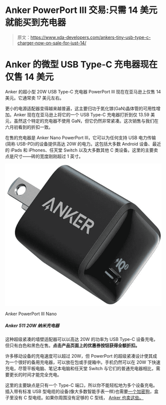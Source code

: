 # Anker PowerPort III 交易:只需 14 美元就能买到充电器

> 原文：<https://www.xda-developers.com/ankers-tiny-usb-type-c-charger-now-on-sale-for-just-14/>

# Anker 的微型 USB Type-C 充电器现在仅售 14 美元

Anker 的超小型 20W USB Type-C 充电器 PowerPort III 现在在亚马逊上仅售 14 美元。它通常卖 17 美元左右。

更小的电源适配器变得越来越普遍，这主要归功于氮化镓(GaN)晶体管的可用性增加。Anker 现在在亚马逊上将它的一个 USB Type-C 充电器打折到仅 13.59 美元，虽然这个特定的充电器不使用 GaN，但它仍然非常紧凑。这次销售与我们在六月初看到的折扣一致。

在售的充电器是 Anker Nano PowerPort III，它可以为任何支持 USB 电力传输(简称 USB-PD)的设备提供高达 20W 的电力。这包括大多数 Android 设备、最近的 iPads 和 iPhones、任天堂 Switch 以及大多数其他 C 类设备。这里的主要卖点是尺寸——砖的宽度刚刚超过 1 英寸。

 <picture>![This super-tiny USB Type-C charger supports up to 20W.](img/93633f224b089bd3cbe6505f7b97dfd6.png)</picture> 

Anker PowerPort III Nano

##### Anker 511 20W 纳米充电器

这种超级紧凑的墙壁适配器可以以高达 20W 的功率为 USB Type-C 设备充电，但只有白色和黑色在售。**点击产品页面上的优惠券按钮获得全额折扣。**

许多移动设备的充电速度可以超过 20W，但 PowerPort 的超级紧凑设计使其成为一个很好的备用充电器，可以放在包或手提箱中。手机仍然可以在 20W 下快速充电，尽管平板电脑、笔记本电脑和任天堂 Switch 与它们的普通充电器相比，需要更长的时间才能完全充电。

这里的主要缺点是只有一个 Type-C 端口，所以你不能轻松地为多个设备充电。插入带有标准 USB 型电缆的设备(像大多数智能手表一样)也需要[一个加密狗](https://www.amazon.com/AmazonBasics-Type-C-Gen1-Female-Adapter/dp/B01GGKYXVE?tag=xda-3e7lsgq-20&ascsubtag=UUxdaUeUpU3683&asc_refurl=https%3A%2F%2Fwww.xda-developers.com%2Fankers-tiny-usb-type-c-charger-now-on-sale-for-just-14%2F&asc_campaign=Short-Term)，盒子里没有 C 型电缆。如果你周围没有足够的 C 型线， [Anker 也卖这些。](https://www.amazon.com/Anker-Powerline-Certified-Delivery-Chromebook/dp/B085HN59D3?tag=xda-3e7lsgq-20&ascsubtag=UUxdaUeUpU3683&asc_refurl=https%3A%2F%2Fwww.xda-developers.com%2Fankers-tiny-usb-type-c-charger-now-on-sale-for-just-14%2F&asc_campaign=Short-Term)